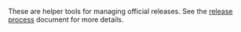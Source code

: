 These are helper tools for managing official releases.
See the [release process](../docs/release-process.md) document for more details.
